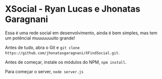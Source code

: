 

# XSocial - Ryan Lucas e Jhonatas Garagnani

Essa é uma rede social em desenvolvimento, ainda é bem simples, mas tem um potêncial muuuuuuuito grande!

Antes de tudo, abra o Git e `git clone https://github.com/jhonatasgaragnani/XFindSocial.git`.

Antes de começar, instale os módulos do NPM, `npm install`.

Para começar o server, `node server.js`




